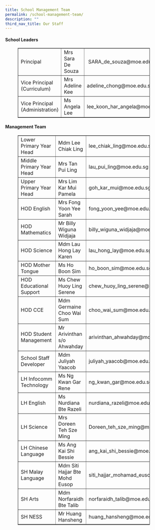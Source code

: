 ```yaml
---
title: School Management Team
permalink: /school-management-team/
description: ""
third_nav_title: Our Staff
---
```


<h4 class="has-text-align-left"><strong>School Leaders</strong></h4>
<figure class="wp-block-table">
<div class="table-responsive">
<table class="alignleft" border="1" width="96.8938%">
<tbody>
<tr>
<td width="199">Principal</td>
<td width="209">Mrs Sara De Souza</td>
<td width="282">&nbsp;SARA_de_souza@moe.edu.sg</td>
</tr>
<tr>
<td width="199">Vice Principal (Curriculum)</td>
<td width="209">Mrs Adeline Kee&nbsp;</td>
<td width="282">adeline_chong@moe.edu.sg&nbsp;</td>
</tr>
<tr>
<td width="199">Vice Principal (Administration)</td>
<td width="209">Ms Angela Lee</td>
<td width="282">lee_koon_har_angela@moe.edu.sg</td>
</tr>
</tbody>
</table>
</div>
</figure>
<h4 class="has-text-align-left"><strong>Management Team</strong></h4>
<figure class="wp-block-table">
<div class="table-responsive">
<table class="alignleft" border="1" width="690">
<tbody>
<tr>
<td width="199">Lower Primary Year Head</td>
<td width="209">Mdm Lee Chiak Ling</td>
<td width="282">lee_chiak_ling@moe.edu.sg</td>
</tr>
<tr>
<td width="199">Middle Primary Year Head</td>
<td width="209">Mrs Tan Pui Ling</td>
<td width="282">lau_pui_ling@moe.edu.sg</td>
</tr>
<tr>
<td width="199">Upper Primary Year Head</td>
<td width="209">Mrs Lim Kar Mui Pamela</td>
<td width="282">goh_kar_mui@moe.edu.sg</td>
</tr>
<tr>
<td width="199">HOD English</td>
<td width="209">Mrs Fong Yoon Yee Sarah</td>
<td width="282">fong_yoon_yee@moe.edu.sg</td>
</tr>
<tr>
<td width="199">HOD Mathematics</td>
<td width="209">Mr Billy Wiguna Widjaja</td>
<td width="282">billy_wiguna_widjaja@moe.edu.sg</td>
</tr>
<tr>
<td width="199">HOD Science</td>
<td width="209">Mdm Lau Hong Lay Karen</td>
<td width="282">lau_hong_lay@moe.edu.sg</td>
</tr>
<tr>
<td width="199">HOD Mother Tongue</td>
<td width="209">Ms Ho Boon Sim</td>
<td width="282">ho_boon_sim@moe.edu.sg</td>
</tr>
<tr>
<td width="199">HOD Educational Support</td>
<td width="209">Ms Chew Huoy Ling Serene</td>
<td width="282">chew_huoy_ling_serene@moe.edu.sg</td>
</tr>
<tr>
<td width="199">HOD CCE</td>
<td width="209">Mdm Germaine Choo Wai Sum</td>
<td width="282">choo_wai_sum@moe.edu.sg</td>
</tr>
<tr>
<td width="199">HOD Student Management&nbsp;</td>
<td width="209">Mr Arivinthan s/o Ahwahday</td>
<td width="282">arivinthan_ahwahday@moe.edu.sg</td>
</tr>
<tr>
<td width="199">School Staff Developer</td>
<td width="209">Mdm Juliyah Yaacob</td>
<td width="282">juliyah_yaacob@moe.edu.sg</td>
</tr>
<tr>
<td width="199">LH Infocomm Technology</td>
<td width="209">Ms Ng Kwan Gar Rene</td>
<td width="282">ng_kwan_gar@moe.edu.sg</td>
</tr>
<tr>
<td width="199">LH English</td>
<td width="209">Ms Nurdiana Bte Razeli</td>
<td width="282">nurdiana_razeli@moe.edu.sg</td>
</tr>
<tr>
<td width="199">LH Science</td>
<td width="209">Mrs Doreen Teh Sze Ming</td>
<td width="282">Doreen_teh_sze_ming@moe.edu.sg</td>
</tr>
<tr>
<td width="199">LH Chinese Language</td>
<td width="209">Ms Ang Kai Shi Bessie</td>
<td width="282">ang_kai_shi_bessie@moe.edu.sg</td>
</tr>
<tr>
<td width="199">SH Malay Language</td>
<td width="209">Mdm Siti Hajjar Bte Mohd Eusop</td>
<td width="282">siti_hajjar_mohamad_eusop@moe.edu.sg</td>
</tr>
<tr>
<td width="199">SH Arts</td>
<td width="209">Mdm Norfaraidh Bte Talib</td>
<td width="282">norfaraidh_talib@moe.edu.sg</td>
</tr>
<tr>
<td width="199">SH NESS</td>
<td width="209">Mr Huang Hansheng</td>
<td width="282">huang_hansheng@moe.edu.sg</td>
</tr>
</tbody>
</table>
</div>
</figure>